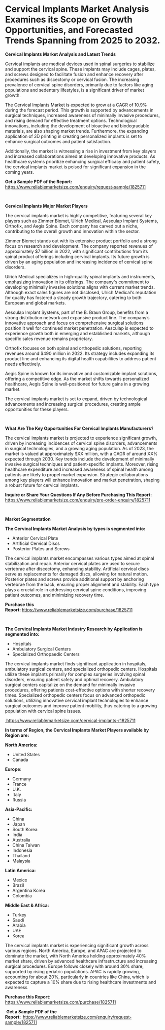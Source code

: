 <p><h1>Cervical Implants Market Analysis Examines its Scope on Growth Opportunities, and Forecasted Trends Spanning from 2025 to 2032.</h1></p><p><strong>Cervical Implants Market Analysis and Latest Trends</strong></p>
<p><p>Cervical implants are medical devices used in spinal surgeries to stabilize and support the cervical spine. These implants may include cages, plates, and screws designed to facilitate fusion and enhance recovery after procedures such as discectomy or cervical fusion. The increasing prevalence of cervical spine disorders, primarily due to factors like aging populations and sedentary lifestyles, is a significant driver of market growth.</p><p>The Cervical Implants Market is expected to grow at a CAGR of 10.9% during the forecast period. This growth is supported by advancements in surgical techniques, increased awareness of minimally invasive procedures, and rising demand for effective treatment options. Technological innovations, including the development of bioactive and biodegradable materials, are also shaping market trends. Furthermore, the expanding application of 3D printing in creating personalized implants is set to enhance surgical outcomes and patient satisfaction.</p><p>Additionally, the market is witnessing a rise in investment from key players and increased collaborations aimed at developing innovative products. As healthcare systems prioritize enhancing surgical efficacy and patient safety, the cervical implants market is poised for significant expansion in the coming years.</p></p>
<p><strong>Get a Sample PDF of the Report:&nbsp;</strong> <a href="https://www.reliablemarketsize.com/enquiry/request-sample/1825711?utm_campaign=1898&utm_medium=2&utm_source=Github&utm_content=ia&utm_term=13042025&utm_id=cervical-implants">https://www.reliablemarketsize.com/enquiry/request-sample/1825711</a></p>
<p>&nbsp;</p>
<p><strong>Cervical Implants Major Market Players</strong></p>
<p><p>The cervical implants market is highly competitive, featuring several key players such as Zimmer Biomet, Ulrich Medical, Aesculap Implant Systems, Orthofix, and Aegis Spine. Each company has carved out a niche, contributing to the overall growth and innovation within the sector.</p><p>Zimmer Biomet stands out with its extensive product portfolio and a strong focus on research and development. The company reported revenues of approximately $7 billion in 2022, with significant contributions from its spinal product offerings including cervical implants. Its future growth is driven by an aging population and increasing incidence of cervical spine disorders.</p><p>Ulrich Medical specializes in high-quality spinal implants and instruments, emphasizing innovation in its offerings. The company's commitment to developing minimally invasive solutions aligns with current market trends. Although exact sales figures are not disclosed, Ulrich Medical's reputation for quality has fostered a steady growth trajectory, catering to both European and global markets.</p><p>Aesculap Implant Systems, part of the B. Braun Group, benefits from a strong distribution network and expansive product line. The company’s innovative approach and focus on comprehensive surgical solutions position it well for continued market penetration. Aesculap is expected to experience growth both in emerging and established markets, although specific sales revenue remains proprietary.</p><p>Orthofix focuses on both spinal and orthopedic solutions, reporting revenues around $490 million in 2022. Its strategy includes expanding its product line and enhancing its digital health capabilities to address patient needs effectively.</p><p>Aegis Spine is known for its innovative and customizable implant solutions, offering a competitive edge. As the market shifts towards personalized healthcare, Aegis Spine is well-positioned for future gains in a growing market.</p><p>The cervical implants market is set to expand, driven by technological advancements and increasing surgical procedures, creating ample opportunities for these players.</p></p>
<p>&nbsp;</p>
<p><strong>What Are The Key Opportunities For Cervical Implants Manufacturers?</strong></p>
<p><p>The cervical implants market is projected to experience significant growth, driven by increasing incidences of cervical spine disorders, advancements in surgical technologies, and a growing aging population. As of 2023, the market is valued at approximately $XX million, with a CAGR of around XX% expected through 2030. Key trends include the development of minimally invasive surgical techniques and patient-specific implants. Moreover, rising healthcare expenditure and increased awareness of spinal health among patients are likely to propel market expansion. Strategic collaborations among key players will enhance innovation and market penetration, shaping a robust future for cervical implants.</p></p>
<p><strong>Inquire or Share Your Questions If Any Before Purchasing This Report:</strong> <a href="https://www.reliablemarketsize.com/enquiry/pre-order-enquiry/1825711?utm_campaign=1898&utm_medium=2&utm_source=Github&utm_content=ia&utm_term=13042025&utm_id=cervical-implants">https://www.reliablemarketsize.com/enquiry/pre-order-enquiry/1825711</a></p>
<p>&nbsp;</p>
<p><strong>Market Segmentation</strong></p>
<p><strong>The Cervical Implants Market Analysis by types is segmented into:</strong></p>
<p><ul><li>Anterior Cervical Plate</li><li>Artificial Cervical Discs</li><li>Posterior Plates and Screws</li></ul></p>
<p><p>The cervical implants market encompasses various types aimed at spinal stabilization and repair. Anterior cervical plates are used to secure vertebrae after discectomy, enhancing stability. Artificial cervical discs serve as replacements for damaged discs, allowing for natural motion. Posterior plates and screws provide additional support by anchoring vertebrae from the back, ensuring proper alignment and stability. Each type plays a crucial role in addressing cervical spine conditions, improving patient outcomes, and minimizing recovery time.</p></p>
<p><strong>Purchase this Report:&nbsp;</strong><a href="https://www.reliablemarketsize.com/purchase/1825711?utm_campaign=1898&utm_medium=2&utm_source=Github&utm_content=ia&utm_term=13042025&utm_id=cervical-implants">https://www.reliablemarketsize.com/purchase/1825711</a></p>
<p>&nbsp;</p>
<p><strong>The Cervical Implants Market Industry Research by Application is segmented into:</strong></p>
<p><ul><li>Hospitals</li><li>Ambulatory Surgical Centers</li><li>Specialized Orthopaedic Centers</li></ul></p>
<p><p>The cervical implants market finds significant application in hospitals, ambulatory surgical centers, and specialized orthopedic centers. Hospitals utilize these implants primarily for complex surgeries involving spinal disorders, ensuring patient safety and optimal recovery. Ambulatory surgical centers capitalize on the demand for minimally invasive procedures, offering patients cost-effective options with shorter recovery times. Specialized orthopedic centers focus on advanced orthopedic solutions, utilizing innovative cervical implant technologies to enhance surgical outcomes and improve patient mobility, thus catering to a growing population with cervical spine issues.</p></p>
<p><a href="https://www.reliablemarketsize.com/cervical-implants-r1825711?utm_campaign=1898&utm_medium=2&utm_source=Github&utm_content=ia&utm_term=13042025&utm_id=cervical-implants">&nbsp;https://www.reliablemarketsize.com/cervical-implants-r1825711</a></p>
<p><strong>In terms of Region, the Cervical Implants Market Players available by Region are:</strong></p>
<p>
    <p> <strong> North America: </strong>
        <ul>
            <li>United States</li>
            <li>Canada</li>
        </ul>
        </p> 
    <p> <strong> Europe: </strong>
        <ul>
            <li>Germany</li>
            <li>France</li>
            <li>U.K.</li>
            <li>Italy</li>
            <li>Russia</li>
        </ul>
        </p> 
    <p> <strong> Asia-Pacific: </strong>
        <ul>
            <li>China</li>
            <li>Japan</li>
            <li>South Korea</li>
            <li>India</li>
            <li>Australia</li>
            <li>China Taiwan</li>
            <li>Indonesia</li>
            <li>Thailand</li>
            <li>Malaysia</li>
        </ul>
        </p> 
    <p> <strong> Latin America: </strong>
        <ul>
            <li>Mexico</li>
            <li>Brazil</li>
            <li>Argentina Korea</li>
            <li>Colombia</li>
        </ul>
        </p> 
    <p> <strong> Middle East & Africa: </strong>
        <ul>
            <li>Turkey</li>
            <li>Saudi</li>
            <li>Arabia</li>
            <li>UAE</li>
            <li>Korea</li>
        </ul>
    </p>
    </p>
<p><p>The cervical implants market is experiencing significant growth across various regions. North America, Europe, and APAC are projected to dominate the market, with North America holding approximately 40% market share, driven by advanced healthcare infrastructure and increasing surgical procedures. Europe follows closely with around 30% share, supported by rising geriatric populations. APAC is rapidly growing, accounting for about 20%, particularly in countries like China, which is expected to capture a 10% share due to rising healthcare investments and awareness.</p></p>
<p><strong>Purchase this Report: </strong><a href="https://www.reliablemarketsize.com/purchase/1825711?utm_campaign=1898&utm_medium=2&utm_source=Github&utm_content=ia&utm_term=13042025&utm_id=cervical-implants">https://www.reliablemarketsize.com/purchase/1825711</a></p>
<p>&nbsp;<strong>Get a Sample PDF of the Report:&nbsp;&nbsp;</strong><a href="https://www.reliablemarketsize.com/enquiry/request-sample/1825711?utm_campaign=1898&utm_medium=2&utm_source=Github&utm_content=ia&utm_term=13042025&utm_id=cervical-implants">https://www.reliablemarketsize.com/enquiry/request-sample/1825711</a></p>
<p><strong></strong></p>
<p><p></p><p></p><p></p></p>